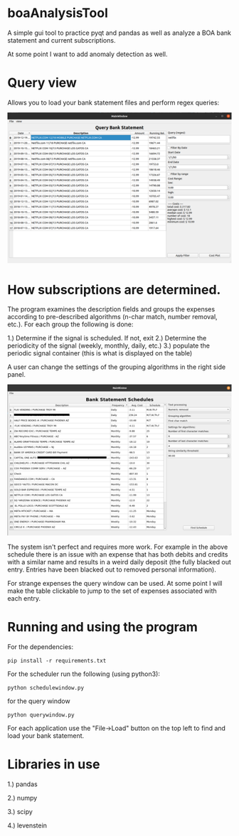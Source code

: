 # boaAnalysisTool
A simple gui tool to practice pyqt and pandas as well as analyze a BOA bank statement and current subscriptions.

At some point I want to add anomaly detection as well.

# Query view

Allows you to load your bank statement files and perform regex queries:

![Query Main View](./readmeResources/queryMainView.png)


# How subscriptions are determined.

The program examines the description fields and groups the expenses according to pre-described algorithms (n-char match, number removal, etc.).  For each group the following is done:

1.) Determine if the signal is scheduled.  If not, exit
2.) Determine the periodicity of the signal (weekly, monthly, daily, etc.)
3.) populate the periodic signal container (this is what is displayed on the table)

A user can change the settings of the grouping algorithms in the right side panel.

![Schedule Main View](./readmeResources/scheduleMainView.png)

The system isn't perfect and requires more work.  For example in the above schedule there is an issue with an expense that has both debits and credits with a similar name and results in a weird daily deposit (the fully blacked out entry.  Entries have been blacked out to removed personal information).

For strange expenses the query window can be used.  At some point I will make the table clickable to jump to the set of expenses associated with each entry.


# Running and using the program

For the dependencies:

```
pip install -r requirements.txt
```

For the scheduler run the following (using python3):

```
python schedulewindow.py 
```

for the query window

```
python querywindow.py 
```

For each application use the "File->Load" button on the top left to find and load your bank statement.


# Libraries in use

1.) pandas

2.) numpy

3.) scipy

4.) levenstein

